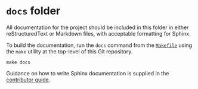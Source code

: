 # `docs` folder

All documentation for the project should be included in this folder in either reStructuredText or Markdown files, with
acceptable formatting for Sphinx.

To build the documentation, run the `docs` command from the [`Makefile`][docs-makefile] using the `make` utility at the
top-level of this Git repository.

```shell
make docs
```

Guidance on how to write Sphinx documentation is supplied in the [contributor guide][writing-sphinx-documentation].

[docs-makefile]: ../docs/structure/README.md#makefile
[writing-sphinx-documentation]: ../docs/contributor_guide/writing_sphinx_documentation.md
